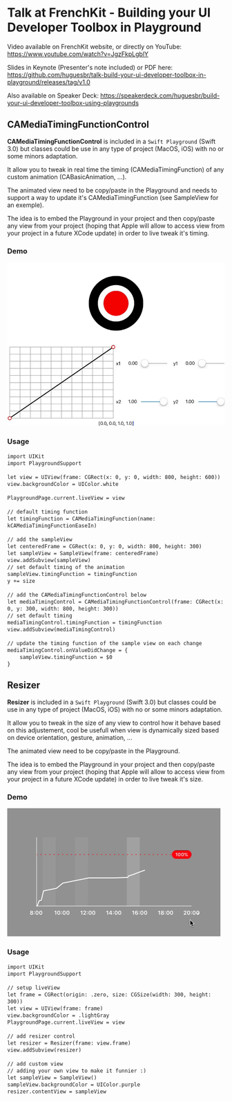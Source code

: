 # Talk at FrenchKit - Building your UI Developer Toolbox in Playground

Video available on FrenchKit website, or directly on YouTube: https://www.youtube.com/watch?v=JgzFkpLgblY

Slides in Keynote (Presenter's note included) or PDF here: https://github.com/huguesbr/talk-build-your-ui-developer-toolbox-in-playground/releases/tag/v1.0

Also available on Speaker Deck: https://speakerdeck.com/huguesbr/build-your-ui-developer-toolbox-using-playgrounds


## CAMediaTimingFunctionControl

**CAMediaTimingFunctionControl** is included in a `Swift Playground` (Swift 3.0) but classes could be use in any type of project (MacOS, iOS) with no or some minors adaptation.

It allow you to tweak in real time the timing (CAMediaTimingFunction) of any custom animation (CABasicAnimation, ...).

The animated view need to be copy/paste in the Playground and needs to support a way to update it's CAMediaTimingFunction (see SampleView for an exemple).

The idea is to embed the Playground in your project and then copy/paste any view from your project (hoping that Apple will allow to access view from your project in a future XCode update) in order to live tweak it's timing.

### Demo
![CAMediaTimingFunctionControl Demo](https://raw.githubusercontent.com/huguesbr/talk-build-your-ui-developer-toolbox-in-playground/master/resources/camediatimingfunctioncontrol-demo.gif)


### Usage

```
import UIKit
import PlaygroundSupport

let view = UIView(frame: CGRect(x: 0, y: 0, width: 800, height: 600))
view.backgroundColor = UIColor.white

PlaygroundPage.current.liveView = view

// default timing function
let timingFunction = CAMediaTimingFunction(name: kCAMediaTimingFunctionEaseIn)

// add the sampleView
let centeredFrame = CGRect(x: 0, y: 0, width: 800, height: 300)
let sampleView = SampleView(frame: centeredFrame)
view.addSubview(sampleView)
// set default timing of the animation
sampleView.timingFunction = timingFunction
y += size

// add the CAMediaTimingFunctionControl below
let mediaTimingControl = CAMediaTimingFunctionControl(frame: CGRect(x: 0, y: 300, width: 800, height: 300))
// set default timing
mediaTimingControl.timingFunction = timingFunction
view.addSubview(mediaTimingControl)

// update the timing function of the sample view on each change 
mediaTimingControl.onValueDidChange = {
    sampleView.timingFunction = $0
}
```

## Resizer

**Resizer** is included in a `Swift Playground` (Swift 3.0) but classes could be use in any type of project (MacOS, iOS) with no or some minors adaptation.

It allow you to tweak in the size of any view to control how it behave based on this adjustement, cool be usefull when view is dynamically sized based on device orientation, gesture, animation, ...

The animated view need to be copy/paste in the Playground.

The idea is to embed the Playground in your project and then copy/paste any view from your project (hoping that Apple will allow to access view from your project in a future XCode update) in order to live tweak it's size.

### Demo
![CAMediaTimingFunctionControl Demo](https://raw.githubusercontent.com/huguesbr/talk-build-your-ui-developer-toolbox-in-playground/master/resources/resizer-demo.gif)


### Usage

```
import UIKit
import PlaygroundSupport

// setup liveView
let frame = CGRect(origin: .zero, size: CGSize(width: 300, height: 300))
let view = UIView(frame: frame)
view.backgroundColor = .lightGray
PlaygroundPage.current.liveView = view

// add resizer control
let resizer = Resizer(frame: view.frame)
view.addSubview(resizer)

// add custom view
// adding your own view to make it funnier :)
let sampleView = SampleView()
sampleView.backgroundColor = UIColor.purple
resizer.contentView = sampleView
```
